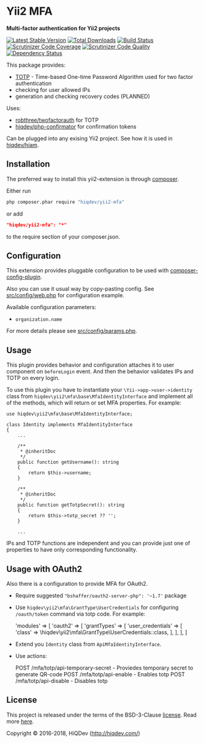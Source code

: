# Yii2 MFA

**Multi-factor authentication for Yii2 projects**

[![Latest Stable Version](https://poser.pugx.org/hiqdev/yii2-mfa/v/stable)](https://packagist.org/packages/hiqdev/yii2-mfa)
[![Total Downloads](https://poser.pugx.org/hiqdev/yii2-mfa/downloads)](https://packagist.org/packages/hiqdev/yii2-mfa)
[![Build Status](https://img.shields.io/travis/hiqdev/yii2-mfa.svg)](https://travis-ci.org/hiqdev/yii2-mfa)
[![Scrutinizer Code Coverage](https://img.shields.io/scrutinizer/coverage/g/hiqdev/yii2-mfa.svg)](https://scrutinizer-ci.com/g/hiqdev/yii2-mfa/)
[![Scrutinizer Code Quality](https://img.shields.io/scrutinizer/g/hiqdev/yii2-mfa.svg)](https://scrutinizer-ci.com/g/hiqdev/yii2-mfa/)
[![Dependency Status](https://www.versioneye.com/php/hiqdev:yii2-mfa/dev-master/badge.svg)](https://www.versioneye.com/php/hiqdev:yii2-mfa/dev-master)

This package provides:

- [TOTP] - Time-based One-time Password Algorithm used for two factor authentication
- checking for user allowed IPs
- generation and checking recovery codes (PLANNED)

Uses:

- [robthree/twofactorauth] for TOTP
- [hiqdev/php-confirmator] for confirmation tokens

Can be plugged into any exising Yii2 project.
See how it is used in [hiqdev/hiam].

[TOTP]:                     https://en.wikipedia.org/wiki/Time-based_One-time_Password_Algorithm
[robthree/twofactorauth]:   https://github.com/robthree/twofactorauth
[hiqdev/php-confirmator]:   https://github.com/hiqdev/php-confirmator
[hiqdev/hiam]:              https://github.com/hiqdev/hiam

## Installation

The preferred way to install this yii2-extension is through [composer](http://getcomposer.org/download/).

Either run

```sh
php composer.phar require "hiqdev/yii2-mfa"
```

or add

```json
"hiqdev/yii2-mfa": "*"
```

to the require section of your composer.json.

## Configuration

This extension provides pluggable configuration to be used with [composer-config-plugin].

Also you can use it usual way by copy-pasting config.
See [src/config/web.php] for configuration example.

Available configuration parameters:

- `organization.name`

For more details please see [src/config/params.php].

[composer-config-plugin]:   https://github.com/hiqdev/composer-config-plugin
[src/config/params.php]:    src/config/params.php
[src/config/web.php]:       src/config/web.php

## Usage

This plugin provides behavior and configuration attaches it
to user component on `beforeLogin` event.
And then the behavior validates IPs and TOTP on every login.

To use this plugin you have to instantiate your `\Yii->app->user->identity` class from
`hiqdev\yii2\mfa\base\MfaIdentityInterface` and implement all of the methods,
which will return or set MFA properties. For example:

    use hiqdev\yii2\mfa\base\MfaIdentityInterface;

    class Identity implements MfaIdentityInterface
    {
        ...

        /**
         * @inheritDoc
         */
        public function getUsername(): string
        {
            return $this->username;
        }

        /**
         * @inheritDoc
         */
        public function getTotpSecret(): string
        {
            return $this->totp_secret ?? '';
        }

        ...

IPs and TOTP functions are independent and you can provide just one of properties to have only
corresponding functionality.

## Usage with OAuth2

Also there is a configuration to provide MFA for OAuth2.

 - Require suggested `"bshaffer/oauth2-server-php": '~1.7'` package

 - Use `hiqdev\yii2\mfa\GrantType\UserCredentials` for configuring `/oauth/token` command via totp code.
For example:


    'modules' => [
        'oauth2' => [
            'grantTypes' => [
                'user_credentials' => [
                    'class' => \hiqdev\yii2\mfa\GrantType\UserCredentials::class,
                ],
            ],
        ],
    ]

 - Extend you `Identity` class from `ApiMfaIdentityInterface`.

 - Use actions:


    POST /mfa/totp/api-temporary-secret - Proviedes temporary secret to generate QR-code
    POST /mfa/totp/api-enable - Enables totp
    POST /mfa/totp/api-disable - Disables totp

## License

This project is released under the terms of the BSD-3-Clause [license](LICENSE).
Read more [here](http://choosealicense.com/licenses/bsd-3-clause).

Copyright © 2016-2018, HiQDev (http://hiqdev.com/)
